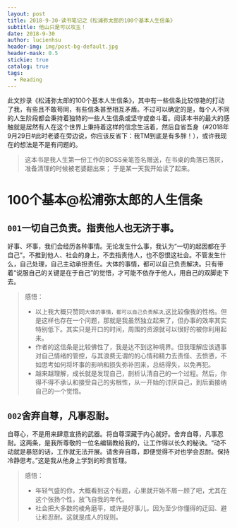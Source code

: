 ```yaml
---
layout: post
title: 2018-9-30-读书笔记之《松浦弥太郎的100个基本人生信条》
subtitle: 他山只是可以攻玉！
date: 2018-9-30
author: lucienhsu
header-img: img/post-bg-default.jpg
header-mask: 0.5
stickie: true
catalog: true
tags:
  - Reading
---
```


此文抄录《松浦弥太郎的100个基本人生信条》，其中有一些信条比较惊艳的打动了我，有些且不敢苟同，有些信条甚至相互矛盾。不过可以确定的是，每个人不同的人生阶段都会秉持着独特的一些人生信条或坚守或奋斗着。阅读本书的最大的感触就是居然有人在这个世界上秉持着这样的信念生活着，然后自省吾身（#2018年9月29日#此时老婆在旁边说，你应该反省下：我TM到底是有多胖！），或许我现在的想法是不是有问题的。

> 这本书是我人生第一份工作的BOSS亲笔签名赠送，在书桌的角落已落灰，准备清理的时候被老婆翻出来；
> 于是某一天我开始读了起来。

# 100个基本@松浦弥太郎的人生信条

## `001`一切自己负责。指责他人也无济于事。
好事、坏事，我们会经历各种事情。无论发生什么事，我认为“一切的起因都在于自己”。不推到他人、社会的身上，不去指责他人，也不怨恨这社会。不管发生什么，自己处理，自己主动承担责任。大体的事情，都可以自己负责解决。只有带着“说服自己的关键是在于自己”的觉悟，才可能不依存于他人，用自己的双脚走下去。     
     
> 感悟：
> - 以上我大概只赞同`大体的事情，都可以自己负责解决`,这比较像我的性格。但是这样也存在一个问题，那就是我虽然独立起来了，但办事的效率其实特别低下。其实只是开口的时间，周围的资源就可以很好的被你利用起来。
> - 作者的这信条是比较佛性了，我是达不到这种境界。但我理解应该遇事对自己情绪的管控，与其浪费无谓的的心情和精力去责怪、去愤懑，不如思考如何将坏事的影响和损失弥补回来，总结得失，以免再犯。
> - 越来越理解，成长就是发现自己，剖析认清自己的一个过程。然后，你得不得不承认和接受自己的劣根性，从一开始的讨厌自己，到后面接纳自己的一个觉悟。

## `002`舍弃自尊，凡事忍耐。
自尊心，不是用来肆意宣扬的武器。将自尊深藏于内心就好。舍弃自尊，凡事忍耐。这两条，是我所尊敬的一位名编辑教给我的，让工作得以长久的秘诀。“动不动就是暴怒的话，工作就无法开展。请舍弃自尊，即便觉得不对也学会忍耐。保持冷静思考。”这是我从他身上学到的珍贵哲理。
> 感悟：
> - 年轻气盛的你，大概看到这个标题，心里就开始不屑一顾了吧，尤其在这个张扬个性，放飞自我的年代。
> - 社会把大多数的棱角磨平，或许是好事儿，因为至少你懂得的迂回、避让和忍耐。这就是成人的规则。